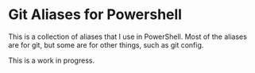 # Git Aliases for Powershell

This is a collection of aliases that I use in PowerShell.  Most of the aliases are for git, but some are for other things, such as git config.

This is a work in progress.